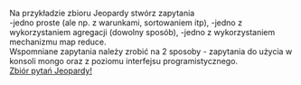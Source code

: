Na przykładzie zbioru  Jeopardy stwórz zapytania  
-jedno proste (ale np. z warunkami, sortowaniem itp),
-jedno z wykorzystaniem agregacji (dowolny sposób),
-jedno z wykorzystaniem mechanizmu map reduce.  
Wspomniane zapytania należy zrobić na 2 sposoby - zapytania do użycia w konsoli mongo oraz z poziomu interfejsu programistycznego.  
[Zbiór pytań Jeopardy!](https://drive.google.com/file/d/0BwT5wj_P7BKXb2hfM3d2RHU1ckE/view)
